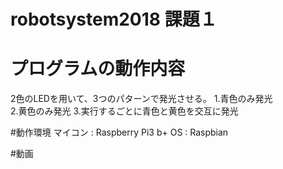 # robotsystem2018 課題１

<h1>プログラムの動作内容</h1>
<p>2色のLEDを用いて、3つのパターンで発光させる。
1.青色のみ発光<br>
2.黄色のみ発光
3.実行するごとに青色と黄色を交互に発光</p>

#動作環境
マイコン : Raspberry Pi3 b+
OS : Raspbian

#動画
